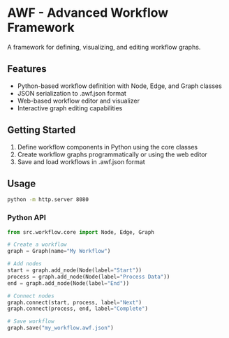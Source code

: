 # AWF - Advanced Workflow Framework

A framework for defining, visualizing, and editing workflow graphs.

## Features

- Python-based workflow definition with Node, Edge, and Graph classes
- JSON serialization to .awf.json format
- Web-based workflow editor and visualizer
- Interactive graph editing capabilities

## Getting Started

1. Define workflow components in Python using the core classes
2. Create workflow graphs programmatically or using the web editor
3. Save and load workflows in .awf.json format

## Usage

```sh
python -m http.server 8080
```

### Python API

```python
from src.workflow.core import Node, Edge, Graph

# Create a workflow
graph = Graph(name="My Workflow")

# Add nodes
start = graph.add_node(Node(label="Start"))
process = graph.add_node(Node(label="Process Data"))
end = graph.add_node(Node(label="End"))

# Connect nodes
graph.connect(start, process, label="Next")
graph.connect(process, end, label="Complete")

# Save workflow
graph.save("my_workflow.awf.json")

